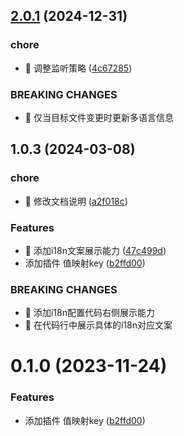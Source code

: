 

## [2.0.1](https://github.com/sdmu-gaoqi/wa-language-tip/compare/2.0.0...2.0.1) (2024-12-31)


### chore

* 🤖 调整监听策略 ([4c67285](https://github.com/sdmu-gaoqi/wa-language-tip/commit/4c672850b5b65847acc84835ea83c839bb5febc7))


### BREAKING CHANGES

* 🧨 仅当目标文件变更时更新多语言信息

## 1.0.3 (2024-03-08)


### chore

* 🤖 修改文档说明 ([a2f018c](https://github.com/sdmu-gaoqi/wa-language-tip/commit/a2f018cc9f30ce9c8443b89d43de4fdd0e4074cf))


### Features

* 🎸 添加i18n文案展示能力 ([47c499d](https://github.com/sdmu-gaoqi/wa-language-tip/commit/47c499db64f9fdf7a88065f9cc0853b167f81b6a))
* 添加插件 值映射key ([b2ffd00](https://github.com/sdmu-gaoqi/wa-language-tip/commit/b2ffd00e4aa986a487d16e2b2d1552d8cb7c353b))


### BREAKING CHANGES

* 🧨 添加i18n配置代码右侧展示能力
* 🧨 在代码行中展示具体的i18n对应文案

# 0.1.0 (2023-11-24)


### Features

* 添加插件 值映射key ([b2ffd00](https://github.com/sdmu-gaoqi/wa-language-tip/commit/b2ffd00e4aa986a487d16e2b2d1552d8cb7c353b))

